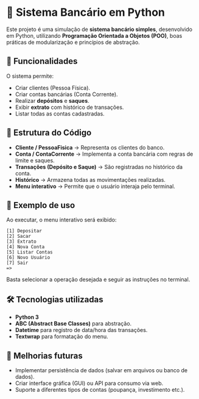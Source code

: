 # 🏦 Sistema Bancário em Python

Este projeto é uma simulação de **sistema bancário simples**, desenvolvido em Python, utilizando **Programação Orientada a Objetos (POO)**, boas práticas de modularização e princípios de abstração.

## 🔹 Funcionalidades

O sistema permite:

* Criar clientes (Pessoa Física).
* Criar contas bancárias (Conta Corrente).
* Realizar **depósitos** e **saques**.
* Exibir **extrato** com histórico de transações.
* Listar todas as contas cadastradas.

## 📂 Estrutura do Código

* **Cliente / PessoaFisica** → Representa os clientes do banco.
* **Conta / ContaCorrente** → Implementa a conta bancária com regras de limite e saques.
* **Transações (Depósito e Saque)** → São registradas no histórico da conta.
* **Histórico** → Armazena todas as movimentações realizadas.
* **Menu interativo** → Permite que o usuário interaja pelo terminal.

## 📖 Exemplo de uso

Ao executar, o menu interativo será exibido:

```
[1] Depositar
[2] Sacar
[3] Extrato
[4] Nova Conta
[5] Listar Contas
[6] Novo Usuário
[7] Sair
=> 
```

Basta selecionar a operação desejada e seguir as instruções no terminal.

## 🛠 Tecnologias utilizadas

* **Python 3**
* **ABC (Abstract Base Classes)** para abstração.
* **Datetime** para registro de data/hora das transações.
* **Textwrap** para formatação do menu.

## 🚀 Melhorias futuras

* Implementar persistência de dados (salvar em arquivos ou banco de dados).
* Criar interface gráfica (GUI) ou API para consumo via web.
* Suporte a diferentes tipos de contas (poupança, investimento etc.).
